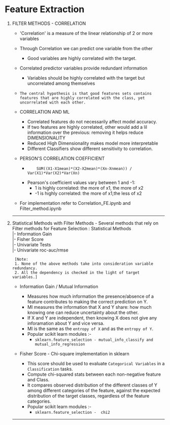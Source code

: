 # Feature Extraction

1. FILTER METHODS - CORRELATION
	* 'Correlation' is a measure of the linear relationship of 2 or more variables
	* Through Correlation we can predict one variable from the other
		* Good variables are highly correlated with the target.
	* Correlated predictor variables provide redundant information
		* Variables should be highly correlated with the target but uncorrelated among themselves
	* `The central hypothesis is that good features sets contains features that are highly correlated with the class, yet uncorrelated with each other.`

	* CORRELATION AND ML
		* Correlated features do not necessarily affect model accuracy.
		* If two features are highly correlated, other would add a lil information over the previous: removing it helps reduce DIMENSIONALITY
		* Reduced High Dimensionality makes model more interpretable
		* Different Classifiers show different sensitivity to correlation.

	* PERSON'S CORRELATION COEFFICIENT
	 	* ```
       	      SUM((X1-X1mean)*(X2-X2mean)*(Xn-Xnmean)) / Var(X1)*Var(X2)*Var(Xn) 
       		``` 
		* Pearson's coefficient values vary between 1 and -1:
			* 1 is highly correlated: the more of x1, the more of x2
			* -1 is highly correlated: the more of x1,the less of x2

	* For implementation refer to Correlation_FE.ipynb and Filter_method.ipynb

	--- 
2. Statistical Methods with Filter Methods -
	Several methods that rely on Filter methods for Feature Selection :
		Statistical Methods
<br>	|- Information Gain
<br>	|- Fisher Score
<br>	|- Univariate Tests
<br>	|- Univariate roc-auc/rmse

		[Note: 
		1. None of the above methods take into consideration variable redundancy.
		2. All the dependency is checked in the light of target variables.]

	* Information Gain / Mutual Information
		* Measures how much information the presence/absence of a feature contributes to making the correct prediction on Y.
		* MI measures the information that X and Y share: how much knowing one can reduce uncertainty about the other.
		* If X and Y are independent, then knowing X does not give any inforamation about Y and vice versa.
		* MI is the same as the ```entropy of X``` and as the ```entropy of Y```.
		* Popular scikit learn modules :-
			* ```sklearn.feature_selection - mutual_info_classify and mutual_info_regression```	

	* Fisher Score - Chi-square implementation in sklearn
		* This score should be used to evaluate `Categorical Variables` in a `Classification` tasks.
		* Compute chi-squared stats between each non-negative feature and Class.
		* It compares observed distribution of the different classes of Y among different categories of the feature, against the expected distribution of the target classes, regardless of the feature categories.
		* Popular scikit learn modules :-
			* `sklearn.feature_selection -  chi2` 	

	--- 
